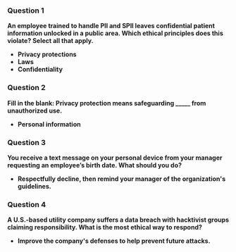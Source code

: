 ### Question 1
**An employee trained to handle PII and SPII leaves confidential patient information unlocked in a public area. Which ethical principles does this violate? Select all that apply.**
- **Privacy protections**
- **Laws**
- **Confidentiality**

### Question 2
**Fill in the blank: Privacy protection means safeguarding _____ from unauthorized use.**
- **Personal information**

### Question 3
**You receive a text message on your personal device from your manager requesting an employee’s birth date. What should you do?**
- **Respectfully decline, then remind your manager of the organization's guidelines.**

### Question 4
**A U.S.-based utility company suffers a data breach with hacktivist groups claiming responsibility. What is the most ethical way to respond?**
- **Improve the company's defenses to help prevent future attacks.**
